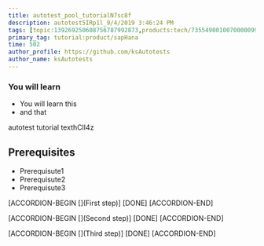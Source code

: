 ```yaml
---
title: autotest_pool_tutorialN7sc8f
description: autotest5IRp1l_9/4/2019 3:46:24 PM
tags: [topic:139269250608756787992873,products:tech/73554900100700000996,tutorial:experience/advanced]
primary_tag: tutorial:product/sapHana
time: 502
author_profile: https://github.com/ksAutotests
author_name: ksAutotests
---
```

### You will learn
- You will learn this
- and that

autotest tutorial texthClI4z

## Prerequisites
- Prerequisute1
- Prerequisute2
- Prerequisute3

[ACCORDION-BEGIN [](First step)]
[DONE]
[ACCORDION-END]

[ACCORDION-BEGIN [](Second step)]
[DONE]
[ACCORDION-END]

[ACCORDION-BEGIN [](Third step)]
[DONE]
[ACCORDION-END]

